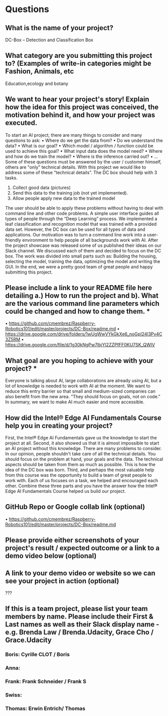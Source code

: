 # Questions
## What is the name of your project?
DC-Box – Detection and Classification Box

## What category are you submitting this project to? (Examples of write-in categories might be Fashion, Animals, etc

Education,ecology and botany 

## We want to hear your project's story! Explain how the idea for this project was conceived, the motivation behind it, and how your project was executed.
To start an AI project, there are many things to consider and many questions to ask:
•	Where do we get the data from?
•	Do we understand the data?
•	What is our goal?
•	Which model / algorithm / function could be used to achieve this goal?
•	What input data does the model need?
•	Where and how do we train the model?
•	Where is the inference carried out?
•	…
Some of these questions must be answered by the user / customer himself, others are "only" technical details. With this project we would like to address some of these “technical details”.
The DC box should help with 3 tasks.
1. Collect good data (pictures)
2. Send this data to the training job (not yet implemented).
3. Allow people apply new data to the trained model

The user should be able to apply these problems without having to deal with command line and other code problems. A simple user interface guides all types of people through the “Deep Learning” process. We implemented a leaf classification and recognition model that was trained with a provided data set. However, the DC box can be used for all types of data and applications. Our motivation was to turn a command line work into a user-friendly environment to help people of all backgrounds work with AI.
After the project showcase was released some of us published their ideas on our Slack channel. We discussed each of them and decided to focus on the DC box. The work was divided into small parts such as: Building the housing, selecting the model, training the data, optimizing the model and writing the GUI. In the end, we were a pretty good team of great people and happy submitting this project.


## Please include a link to your README file here detailing a.) How to run the project and b). What are the various command line parameters which could be changed and how to change them. *
•	https://github.com/cmembrez/Raspberry-Robotics101/edit/master/projects/DC-Box/readme.md
•	https://drive.google.com/drive/folders/1wUgWwVYkGkXe6_noGpI24l3Pv4C3Z5RM
•	https://drive.google.com/file/d/1g30kNgPw7lbjYl2ZZPfFF0KU7SK_QWIV

## What goal are you hoping to achieve with your project? *

Everyone is talking about AI, large collaborations are already using AI, but a lot of knowledge is needed to work with AI at the moment. We want to reduce this entry barrier so that small and medium-sized companies can also benefit from the new area. “They should focus on goals, not on code.” In summary, we want to make AI much easier and more accessible.

## How did the Intel® Edge AI Fundamentals Course help you in creating your project?

First, the Intel® Edge AI Fundamentals gave us the knowledge to start the project at all. Second, it also showed us that it is almost impossible to start an AI project without this knowledge. There are many problems to consider. In our opinion, people shouldn't take care of all the technical details. You should focus on the problem at hand, your goals and the data. The technical aspects should be taken from them as much as possible. This is how the idea of the DC box was born. Third, and perhaps the most valuable help from this course was the opportunity to build a team of great people to work with. Each of us focuses on a task, we helped and encouraged each other. Combine these three parts and you have the answer how the Intel® Edge AI Fundamentals Course helped us build our project.
## GitHub Repo or Google collab link (optional)

•	https://github.com/cmembrez/Raspberry-Robotics101/edit/master/projects/DC-Box/readme.md

## Please provide either screenshots of your project's result / expected outcome or a link to a demo video below (optional)

## A link to your demo video or website so we can see your project in action (optional)

???

## If this is a team project, please list your team members by name. Please include their First & Last names as well as their Slack display name - e.g. Brenda Law / Brenda.Udacity, Grace Cho / Grace.Udacity

### Boris: Cyrille CLOT / Boris
### Anna:
### Frank: Frank Schneider / Frank S
### Swiss:
### Thomas: Erwin Entrich/ Thomas
